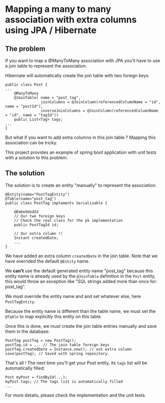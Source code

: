 # Mapping a many to many association with extra columns using JPA / Hibernate
## The problem
If you want to map a @ManyToMany association with JPA you'll have to use a join table to represent the association.

Hibernate will automatically create the join table with two foreign keys: 

```
public class Post {
...
    @ManyToMany
    @JoinTable( name = "post_tag",
                joinColumns = @JoinColumn(referencedColumnName = "id", name = "postId"),
                inverseJoinColumns = @JoinColumn(referencedColumnName = "id", name = "tagId"))
    public List<Tag> tags;
...
}
```

But what if you want to add extra columns in this join table ? Mapping this association can be tricky.

This project provides an example of spring boot application with unit tests with a solution to this problem.

## The solution

The solution is to create an entity "manually" to represent the association:

```
@Entity(name="PostTagEntity")
@Table(name="post_tag")
public class PostTag implements Serializable {

    @EmbeddedId
    // Our two foreign keys
    // Check the real class for the pk implementation
    public PostTagId id; 
    
    // Our extra column !!
    Instant createdDate;
    ...
}
```

We have added an extra column `createdDate` in the join table.
Note that we have overrided the default `@Entity` name.

We **can't** use the default generated entity name "post_tag" because this entity name is already used by the `@JoinTable` definition in the `Post` entity,
this would throw an exception like "SQL strings added more than once for: post_tag".

We must override the entity name and and set whatever else, here `PostTagEntity`.

Because the entity name is different than the table name, we must set the `@Table` to map explicitly this entity on this table.

Once this is done, we must create the join table entries manually and save them in the database:

```
PostTag postTag = new PostTag();
postTag.id = ... // The join table foreign keys
postTag.createdDate = Instance.now(); // out extra column
save(postTag); // Saved with spring repository.
```

That's all ! The next time you'll get your Post entity, its `tags` list will be automatically filled:

```
Post myPost = findById(...);
myPost.tags; // The tags list is automatically filled
...
```

For more details, please check the implementation and the unit tests.